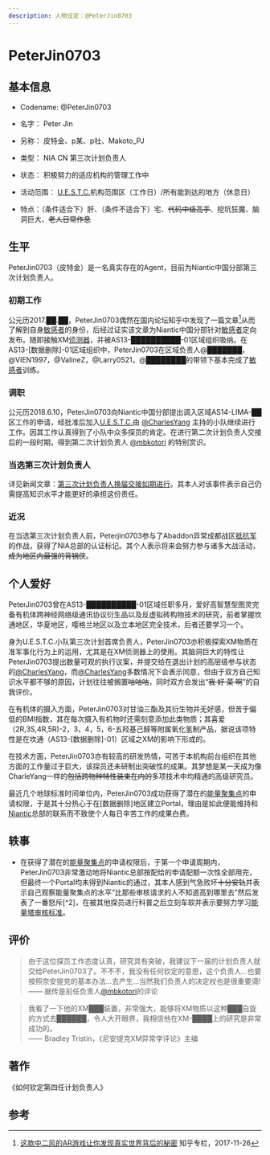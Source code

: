 ```yaml
---
description: 人物设定：@PeterJin0703
---
```


# PeterJin0703

## 基本信息

- Codename: @PeterJin0703

- 名字： Peter Jin

- 另称： 皮特金、p某、p社、Makoto_PJ

- 类型： NIA CN 第三次计划负责人

- 状态： 积极努力的适应机构的管理工作中

- 活动范围： [U.E.S.T.C.](/setting/entity/UESTC-Org.md)机构范围区（工作日）/所有能到达的地方（休息日）

- 特点：（条件适合下）肝、（条件不适合下）宅、~~代码中级高手~~、挖坑狂魔、脑洞巨大、~~老人日常作息~~

## 生平

PeterJin0703（皮特金）是一名真实存在的Agent，目前为Niantic中国分部第三次计划负责人。

### 初期工作

公元历2017.██.██，PeterJin0703偶然在国内论坛知乎中发现了一篇文章[^1]从而了解到自身[敏感者](/setting/entity/Sensitive.md)的身份，后经过证实该文章为Niantic中国分部针对[敏感者](/setting/entity/Sensitive.md)定向发布。随即接触XM[侦测器](/setting/entity/Scanner.md)，并被AS13-██████████-01区域组织吸纳。在AS13-[数据删除]-01区域组织中，PeterJin0703在区域负责人@███████，@VIEN1997，@ValineZ，@Larry0521，@████████的带领下基本完成了[敏感者](/setting/entity/Sensitive.md)训练。

### 调职

公元历2018.6.10，PeterJin0703向Niantic中国分部提出调入区域AS14-LIMA-██区工作的申请，经批准后加入[U.E.S.T.C.](/setting/entity/UESTC-Org.md)由 [@CharlesYang](/setting/person/CharleYang.md) 主持的小队继续进行工作。因其工作认真得到了小队中众多探员的肯定。在进行第二次计划负责人交接后的一段时期，得到第二次计划负责人 [@mbkotori](/setting/person/mbkotori.md) 的特别赏识。

### 当选第三次计划负责人

详见新闻文章：[第三次计划负责人换届交接如期进行](/essay/news/3rd-handover.md)。其本人对该事件表示自己仍需提高知识水平才能更好的承担这份责任。

### 近况

在当选第三次计划负责人前，Peterjin0703参与了Abaddon异常成都战区[抵抗军](setting/entity/Resistance.md)的作战，获得了NIA总部的认证标记。其个人表示将来会努力参与诸多大战活动，~~成为地区内最强的背锅侠~~。

## 个人爱好

PeterJin0703曾在AS13-██████████-01区域任职多月，爱好高智慧型图灵完备有机体跨神经网络级通讯协议衍生品以及反虚拟砖构物技术的研究，前者掌握坎通地区，华夏地区，嘤格兰地区以及立本地区完全技术，后者还要学习一个。

身为U.E.S.T.C.小队第三次计划首席负责人，PeterJin0703亦积极探索XM物质在准军事化行为上的运用，尤其是在XM侦测器上的使用。其脑洞巨大的特性让PeterJin0703提出数量可观的执行议案，并提交给在退出计划的高层级参与状态的[@CharlesYang](/setting/person/CharleYang.md)，而[@CharlesYang](/setting/person/CharleYang.md)多数情况下会表示同意，但由于双方自己知识水平都不够的原因，计划往往被搁置~~咕咕咕~~，同时双方会发出“~~我 好 菜 啊~~”的自我评价。

在有机体的摄入方面，PeterJin0703对甘油三酯及其衍生物并无好感，但苦于偏低的BMI指数，其在每次摄入有机物时还需刻意添加此类物质；其喜爱（2R,3S,4R,5R)-2，3，4，5，6-五羟基己醛等附属氧化氢制产品，据说该项特性是在坎通（AS13-[数据删除]-01）区域之XM的影响下形成的。

在技术方面，PeterJin0703亦有较高的研发热情，可苦于本机构前台组织在其他方面的工作量过于巨大，该探员还未研制出突破性的成果。其梦想是某一天成为像CharleYang一样的~~包括跨物种特性装束在内的~~多项技术中均精通的高级研究员。

最近几个地球标准时间单位内，PeterJin0703成功获得了潜在的[能量聚集点](/setting/entity/Portal.md)的申请权限，于是其十分热心于在[数据删除]地区建立Portal，理由是如此便能维持和[Niantic](/setting/entity/NianticProject.md)总部的联系而不致使个人每日辛苦工作的成果白费。

## 轶事

- 在获得了潜在的[能量聚集点](/setting/entity/Portal.md)的申请权限后，于第一个申请周期内，PeterJin0703非常激动地将Niantic总部按配给的申请配额一次性全部用完，但最终一个Portal均未得到Niantic的通过，其本人感到气急败坏~~十分安轨~~并表示自己观察能量聚集点的水平“比那些审核请求的人不知道高到哪里去”然后发表了一番怒斥[^2]，在被其他探员进行科普之后立刻车软并表示要努力学习[能量塔审核标准](/setting/entity/Portal_Guideline.md)。

## 评价

> 由于这位探员工作态度认真，研究具有突破，我建议下一届的计划负责人就交给PeterJin0703了。不不不，我没有任何钦定的意思，这个负责人...也要按照奈安提克的基本办法...去产生...当然我们负责人的决定权也是很重要滴!  
> —— 据传是前任负责人[@mbkotori](/setting/person/mbkotori.md)的评论  

> 我看了一下他的XM███装置，非常强大，能够将XM物质以这种███自旋的方式去██████，令人大开眼界，我相信他在XM-████上的研究是非常成功的。  
> —— Bradley Tristin，《尼安提克XM异常学评论》主编

## 著作

《如何钦定第四任计划负责人》

## 参考

[^1]:[这款中二风的AR游戏让你发现真实世界背后的秘密](https://zhuanlan.zhihu.com/p/33005023) 知乎专栏，2017-11-26

